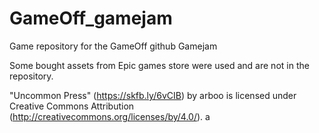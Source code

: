 # GameOff_gamejam
 Game repository for the GameOff github Gamejam

Some bought assets from Epic games store were used and are not in the repository.

"Uncommon Press" (https://skfb.ly/6vCIB) by arboo is licensed under Creative Commons Attribution (http://creativecommons.org/licenses/by/4.0/).
a